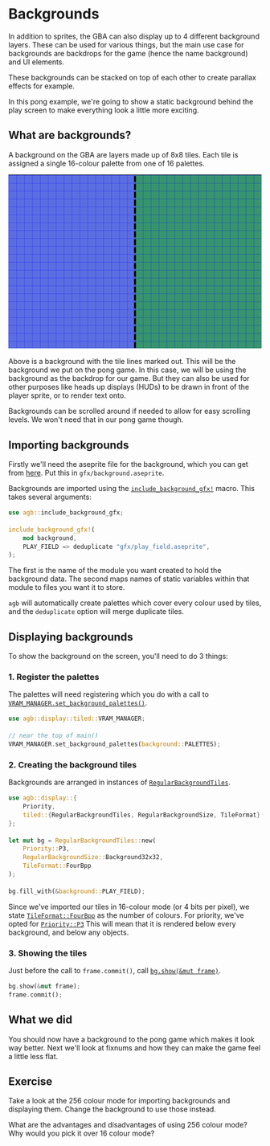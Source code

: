 # Backgrounds

In addition to sprites, the GBA can also display up to 4 different background layers.
These can be used for various things, but the main use case for backgrounds are backdrops for the game (hence the name background) and UI elements.

These backgrounds can be stacked on top of each other to create parallax effects for example.

In this pong example, we're going to show a static background behind the play screen to make everything look a little more exciting.

## What are backgrounds?

A background on the GBA are layers made up of 8x8 tiles.
Each tile is assigned a single 16-colour palette from one of 16 palettes.

![Backgrounds are made of 8x8 tiles](background-tiles.png)

Above is a background with the tile lines marked out. This will be the background we put on the pong game.
In this case, we will be using the background as the backdrop for our game.
But they can also be used for other purposes like heads up displays (HUDs) to be drawn in front of the player sprite, or to render text onto.

Backgrounds can be scrolled around if needed to allow for easy scrolling levels.
We won't need that in our pong game though.

## Importing backgrounds

Firstly we'll need the aseprite file for the background, which you can get from [here](background.aseprite).
Put this in `gfx/background.aseprite`.

Backgrounds are imported using the [`include_background_gfx!`](https://docs.rs/agb/latest/agb/macro.include_background_gfx.html) macro.
This takes several arguments:

```rust
use agb::include_background_gfx;

include_background_gfx!(
    mod background,
    PLAY_FIELD => deduplicate "gfx/play_field.aseprite",
);
```

The first is the name of the module you want created to hold the background data.
The second maps names of static variables within that module to files you want it to store.

`agb` will automatically create palettes which cover every colour used by tiles, and the `deduplicate` option will merge duplicate tiles.

## Displaying backgrounds

To show the background on the screen, you'll need to do 3 things:

### 1. Register the palettes

The palettes will need registering which you do with a call to [`VRAM_MANAGER.set_background_palettes()`](https://docs.rs/agb/latest/agb/display/tiled/struct.VRamManager.html#method.set_background_palettes).

```rust
use agb::display::tiled::VRAM_MANAGER;

// near the top of main()
VRAM_MANAGER.set_background_palettes(background::PALETTES);
```

### 2. Creating the background tiles

Backgrounds are arranged in instances of [`RegularBackgroundTiles`](https://docs.rs/agb/latest/agb/display/tiled/struct.RegularBackgroundTiles.html).

```rust
use agb::display::{
    Priority,
    tiled::{RegularBackgroundTiles, RegularBackgroundSize, TileFormat},
};

let mut bg = RegularBackgroundTiles::new(
    Priority::P3,
    RegularBackgroundSize::Background32x32,
    TileFormat::FourBpp
);

bg.fill_with(&background::PLAY_FIELD);
```

Since we've imported our tiles in 16-colour mode (or 4 bits per pixel), we state [`TileFormat::FourBpp`](https://docs.rs/agb/latest/agb/display/tiled/enum.TileFormat.html#variant.FourBpp) as the number of colours.
For priority, we've opted for [`Priority::P3`](https:://docs.rs/agb/latest/agb/display/enum.Priority.html)
This will mean that it is rendered below every background, and below any objects.

### 3. Showing the tiles

Just before the call to `frame.commit()`, call [`bg.show(&mut frame)`](https://docs.rs/agb/latest/agb/display/tiled/struct.RegularBackgroundTiles.html#method.show).

```rust
bg.show(&mut frame);
frame.commit();
```

## What we did

You should now have a background to the pong game which makes it look way better.
Next we'll look at fixnums and how they can make the game feel a little less flat.

## Exercise

Take a look at the 256 colour mode for importing backgrounds and displaying them.
Change the background to use those instead.

What are the advantages and disadvantages of using 256 colour mode? Why would you pick it over 16 colour mode?
